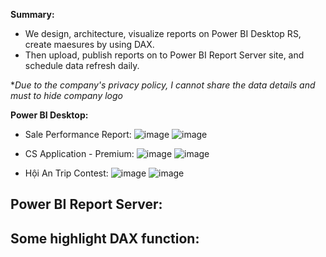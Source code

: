 <b>Summary:</b>
- We design, architecture, visualize reports on Power BI Desktop RS, create maesures by using DAX.
- Then upload, publish reports on to Power BI Report Server site, and schedule data refresh daily.

**Due to the company's privacy policy, I cannot share the data details and must to hide company logo*<p>
<b>Power BI Desktop:</b>
- Sale Performance Report:
![image](https://user-images.githubusercontent.com/59658937/220507247-53138d49-d262-4a11-921f-b3b7a17bd5ec.png)
![image](https://user-images.githubusercontent.com/59658937/220507328-3e3af334-7560-42ff-9c98-6618f322e0f8.png)

- CS Application - Premium:
![image](https://user-images.githubusercontent.com/59658937/220508113-2e1ad753-26d8-47c6-89ac-3117f1c83c92.png)
![image](https://user-images.githubusercontent.com/59658937/220508183-1e378a0d-fcf4-441b-a504-a028c93f7a55.png)


- Hội An Trip Contest:
![image](https://user-images.githubusercontent.com/59658937/220505990-80fc08e5-0d2c-4d85-8fa4-a70c38fd0b75.png)
![image](https://user-images.githubusercontent.com/59658937/220506120-482872af-def5-41f8-8faa-8b6e2b2a3788.png)

<b>Power BI Report Server:</b>
-
<b>Some highlight DAX function:</b>
- 

